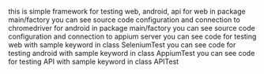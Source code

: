 this is simple framework for testing web, android, api
for web in package main/factory you can see source code configuration and connection to chromedriver
for android in package main/factory you can see source code configuration and connection to appium server
you can see code for testing web with sample keyword in class SeleniumTest
you can see code for testing android with sample keyword in class AppiumTest
you can see code for testing API with sample keyword in class APITest
